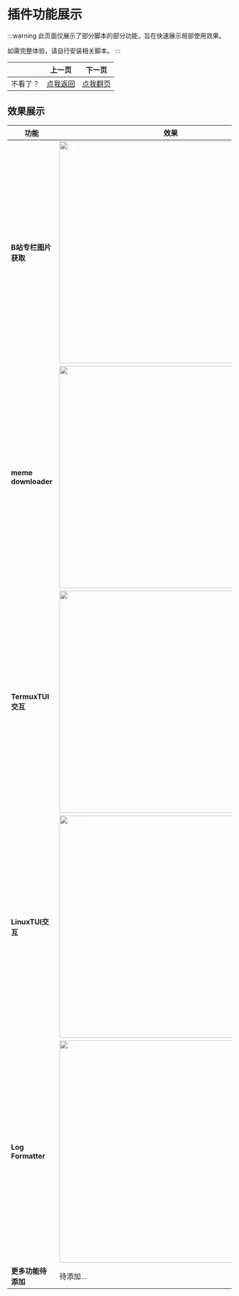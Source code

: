 # 插件功能展示

:::warning
此页面仅展示了部分脚本的部分功能，旨在快速展示局部使用效果。

如需完整体验，请自行安装相关脚本。
:::

|          | 上一页                             | 下一页                     |
| -------- | ---------------------------------- | -------------------------- |
| 不看了？ | [点我返回](./pluginsbeshowed.html) | [点我翻页](./plugins.html) |


## 效果展示

| 功能                | 效果                                                                                                                                |
| ------------------- | ----------------------------------------------------------------------------------------------------------------------------------- |
| **B站专栏图片获取** | <img src="https://i0.hdslb.com/bfs/article/68129998474a2c2c5630b747e0222e99312276085.gif" referrerpolicy="no-referrer" width="500"> |
| **meme downloader** | <img src="https://i0.hdslb.com/bfs/article/5d8322941f00bb9f8044e4c69817522e312276085.png" referrerpolicy="no-referrer" width="500"> |
| **TermuxTUI交互**   | <img src="https://i0.hdslb.com/bfs/article/6b371d6e48bdc871679e1eb8f3c2073b312276085.png" referrerpolicy="no-referrer" width="500"> |
| **LinuxTUI交互**    | <img src="https://i0.hdslb.com/bfs/article/c13a9c69512310b2176e2edebddb55a2312276085.png" referrerpolicy="no-referrer" width="500"> |
| **Log Formatter**   | <img src="https://i0.hdslb.com/bfs/article/5aed968abd0d36443e9df74ade165b87312276085.png" referrerpolicy="no-referrer" width="500"> |
| **更多功能待添加**  | 待添加...                                                                                                                           |
